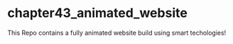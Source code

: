 # chapter43_animated_website
This Repo contains a fully animated website build using smart techologies!
